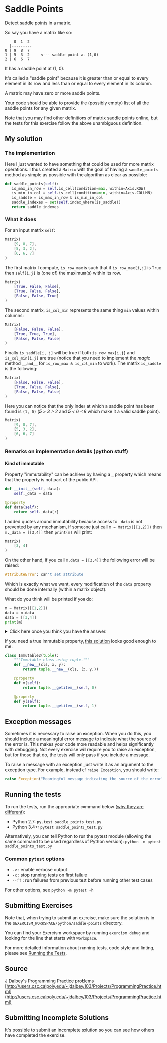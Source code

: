 # Saddle Points

Detect saddle points in a matrix.

So say you have a matrix like so:

```text
    0  1  2
  |---------
0 | 9  8  7
1 | 5  3  2     <--- saddle point at (1,0)
2 | 6  6  7
```

It has a saddle point at (1, 0).

It's called a "saddle point" because it is greater than or equal to
every element in its row and less than or equal to every element in
its column.

A matrix may have zero or more saddle points.

Your code should be able to provide the (possibly empty) list of all the
saddle points for any given matrix.

Note that you may find other definitions of matrix saddle points online,
but the tests for this exercise follow the above unambiguous definition.

## My solution


### The implementation

Here I just wanted to have something that could be used for more matrix operations.
I thus created a `Matrix` with the goal of having a `saddle_points` method as
simple as possible with the algorithm as clear as possible:
```python
def saddle_points(self):
   is_max_in_row = self.is_cell(condition=max, within=Axis.ROW)
   is_min_in_col = self.is_cell(condition=min, within=Axis.COLUMN)
   is_saddle = is_max_in_row & is_min_in_col
   saddle_indexes = set(self.index_where(is_saddle))
   return saddle_indexes
```

### What it does

For an input matrix `self`:
```python
Matrix(
	[9, 8, 7],
	[5, 3, 2],
	[6, 6, 7]
)
```
The first matrix I compute, `is_row_max` is such that if `is_row_max[i,j]` is `True`
then `self[i,j]` is (one of) the maximum(s) within its row.
```python
Matrix(
	[True, False, False],
	[True, False, False],
	[False, False, True]
)
```
The second matrix, `is_col_min` represents the same thing `min` values within columns:
```python
Matrix(
	[False, False, False],
	[True, True, True],
	[False, False, False]
)
```
Finally `is_saddle[i, j]` will be true if both `is_row_max[i,j]`
and `is_col_min[i,j]` are true (notice that you need to implement the _magic_ method `__and__`
for `is_row_max & is_col_min` to work). The matrix `is_saddle` is the following:
```python
Matrix(
	[False, False, False],
	[True, False, False],
	[False, False, False]
)
```
Here you can notice that the only index at which a saddle point has been found is
`(1, 0)` (_**5** > 3 > 2_ and _**5** < 6 < 9_ which make it a valid saddle point).
```python
Matrix(
	[9, 8, 7],
	[5, 3, 2],
	[6, 6, 7]
)
```

### Remarks on implementation details (python stuff)

#### Kind of immutable

Property "immutability" can be achieve by having a `_` property which means that
the property is not part of the public API.
```python
def __init__(self, data):
    self._data = data

@property
def data(self):
    return self._data[:]
```
I added quotes around immutability
because access to `_data` is not prevented by any mechanism, if someone just call
`m = Matrix([[1,2]])` then `m._data = [[3,4]]` then `print(m)` will print:
```python
Matrix(
	[3, 4]
)
```
On the other hand, if you call `m.data = [[3,4]]` the following error will be raised:
```python
AttributeError: can't set attribute
```
Which is exactly what we want, every modification of the `data` property should be
done internally (within a matrix object).

What do you think will be printed if you do:
```python
m = Matrix([[1,2]])
data = m.data
data = [[3,4]]
print(m)
```
<details>
<summary>
Click here once you think you have the answer.
</summary>

```python
Matrix(
	[1, 2]
)
```

Look closer at the `data` ~~method~~ property:

```python
@property
def data(self):
    return self._data[:]
```

The slice operator `[<start>:<end>]` doesn't return a reference but a copy of the input array.
Therefore `data` and `m.data` are two distinct lists.
```python
m = [0,0,0,0]
sub_m = m[:]
sub_m[0] = 1
print(m)
print("m[0] address =",hex(id(m[0])))
print("sub_m[0] address =",hex(id(sub_m[0])))
```
Prints:
```python
[0, 0, 0, 0]
m[0] address = 0x102ed4a80
sub_m[0] address = 0x102ed4a60
```

Notice that `numpy` does return a reference when slicing:
```python
m = numpy.array([0,0,0,0])
sub_m = m[:]
sub_m[0] = 1
print(m)
print("m[0] address =",hex(id(m[0])))
print("sub_m[0] address =",hex(id(sub_m[0])))
```

This would print:
```python
[1 0 0 0]
m[0] address = 0x110995ba0
sub_m[0] address = 0x110995ba0
```
</details>

If you need a true immutable property, [this solution](https://gist.github.com/microamp/9d8e3359bcadd7dca6a8#file-immutable-py-L13) looks good enough to me:
```python
class Immutable2(tuple):
    """Immutable class using tuple."""
    def __new__(cls, x, y):
        return tuple.__new__(cls, (x, y,))

    @property
    def x(self):
        return tuple.__getitem__(self, 0)

    @property
    def y(self):
        return tuple.__getitem__(self, 1)
```

## Exception messages

Sometimes it is necessary to raise an exception. When you do this, you should include a meaningful error message to
indicate what the source of the error is. This makes your code more readable and helps significantly with debugging. Not
every exercise will require you to raise an exception, but for those that do, the tests will only pass if you include
a message.

To raise a message with an exception, just write it as an argument to the exception type. For example, instead of
`raise Exception`, you should write:

```python
raise Exception("Meaningful message indicating the source of the error")
```

## Running the tests

To run the tests, run the appropriate command below ([why they are different](https://github.com/pytest-dev/pytest/issues/1629#issue-161422224)):

- Python 2.7: `py.test saddle_points_test.py`
- Python 3.4+: `pytest saddle_points_test.py`

Alternatively, you can tell Python to run the pytest module (allowing the same command to be used regardless of Python version):
`python -m pytest saddle_points_test.py`

### Common `pytest` options

- `-v` : enable verbose output
- `-x` : stop running tests on first failure
- `--ff` : run failures from previous test before running other test cases

For other options, see `python -m pytest -h`

## Submitting Exercises

Note that, when trying to submit an exercise, make sure the solution is in the `$EXERCISM_WORKSPACE/python/saddle-points` directory.

You can find your Exercism workspace by running `exercism debug` and looking for the line that starts with `Workspace`.

For more detailed information about running tests, code style and linting,
please see [Running the Tests](http://exercism.io/tracks/python/tests).

## Source

J Dalbey's Programming Practice problems [http://users.csc.calpoly.edu/~jdalbey/103/Projects/ProgrammingPractice.html](http://users.csc.calpoly.edu/~jdalbey/103/Projects/ProgrammingPractice.html)

## Submitting Incomplete Solutions

It's possible to submit an incomplete solution so you can see how others have completed the exercise.
